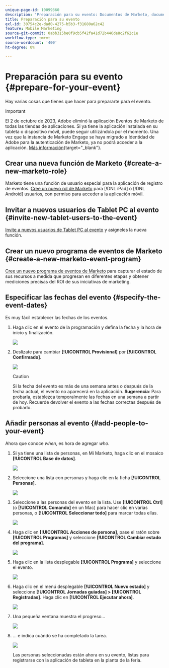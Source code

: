 ```yaml
---
unique-page-id: 10099360
description: 'Preparación para su evento: Documentos de Marketo, documentación del producto'
title: Preparación para su evento
exl-id: 30754c2e-dad0-4275-b5b3-f31680a62c42
feature: Mobile Marketing
source-git-commit: 0abb315be0f9cb5f42fa41d72b446de8c2f62c1e
workflow-type: tm+mt
source-wordcount: '400'
ht-degree: 0%

---
```


# Preparación para su evento {#prepare-for-your-event}

Hay varias cosas que tienes que hacer para prepararte para el evento.

>[!IMPORTANT]
>
>El 2 de octubre de 2023, Adobe eliminó la aplicación Eventos de Marketo de todas las tiendas de aplicaciones. Si ya tiene la aplicación instalada en su tableta o dispositivo móvil, puede seguir utilizándola por el momento. Una vez que la instancia de Marketo Engage se haya migrado a Identidad de Adobe para la autenticación de Marketo, ya no podrá acceder a la aplicación. [Más información](https://nation.marketo.com/t5/product-discussions/marketo-events-app-and-marketo-moments-app-end-of-life/m-p/340712/highlight/true#M193869){target="_blank"}.

## Crear una nueva función de Marketo {#create-a-new-marketo-role}

Marketo tiene una función de usuario especial para la aplicación de registro de eventos. [Cree un nuevo rol de Marketo](/help/marketo/product-docs/core-marketo-concepts/mobile-apps/event-check-in/grant-users-access-to-the-check-in-app.md) para [!DNL iPad] o [!DNL Android] usuarios, con permiso para acceder a la aplicación móvil.

## Invitar a nuevos usuarios de Tablet PC al evento {#invite-new-tablet-users-to-the-event}

[Invite a nuevos usuarios de Tablet PC al evento](/help/marketo/product-docs/core-marketo-concepts/mobile-apps/event-check-in/grant-users-access-to-the-check-in-app.md) y asígneles la nueva función.

## Crear un nuevo programa de eventos de Marketo {#create-a-new-marketo-event-program}

[Cree un nuevo programa de eventos de Marketo](/help/marketo/product-docs/demand-generation/events/understanding-events/create-a-new-event-program.md) para capturar el estado de sus recursos a medida que progresan en diferentes etapas y obtener mediciones precisas del ROI de sus iniciativas de marketing.

## Especificar las fechas del evento {#specify-the-event-dates}

Es muy fácil establecer las fechas de los eventos.

1. Haga clic en el evento de la programación y defina la fecha y la hora de inicio y finalización.

   ![](assets/image2016-4-6-15-3a27-3a35.png)

1. Deslízate para cambiar **[!UICONTROL Provisional]** por **[!UICONTROL Confirmado]**.

   ![](assets/image2016-4-6-15-3a30-3a57.png)

   >[!CAUTION]
   >
   >Si la fecha del evento es más de una semana antes o después de la fecha actual, el evento no aparecerá en la aplicación. **Sugerencia**: Para probarla, establezca temporalmente las fechas en una semana a partir de hoy. Recuerde devolver el evento a las fechas correctas después de probarlo.

## Añadir personas al evento {#add-people-to-your-event}

Ahora que conoce _when_, es hora de agregar *who*.

1. Si ya tiene una lista de personas, en Mi Marketo, haga clic en el mosaico **[!UICONTROL Base de datos]**.

   ![](assets/db.png)

1. Seleccione una lista con personas y haga clic en la ficha **[!UICONTROL Personas]**.

   ![](assets/four.png)

1. Seleccione a las personas del evento en la lista. Use **[!UICONTROL Ctrl]** (o **[!UICONTROL Comando]** en un Mac) para hacer clic en varias personas, o **[!UICONTROL Seleccionar todo]** para marcar todas ellas.

   ![](assets/five.png)

1. Haga clic en **[!UICONTROL Acciones de persona]**, pase el ratón sobre **[!UICONTROL Programas]** y seleccione **[!UICONTROL Cambiar estado del programa]**.

   ![](assets/six.png)

1. Haga clic en la lista desplegable **[!UICONTROL Programa]** y seleccione el evento.

   ![](assets/seven.png)

1. Haga clic en el menú desplegable **[!UICONTROL Nuevo estado]** y seleccione **[!UICONTROL Jornadas guiadas] > [!UICONTROL Registradas]**. Haga clic en **[!UICONTROL Ejecutar ahora]**.

   ![](assets/eight.png)

1. Una pequeña ventana muestra el progreso...

   ![](assets/image2016-4-7-16-3a49-3a7.png)

1. ... e indica cuándo se ha completado la tarea.

   ![](assets/ten.png)

   Las personas seleccionadas están ahora en su evento, listas para registrarse con la aplicación de tableta en la planta de la feria.
